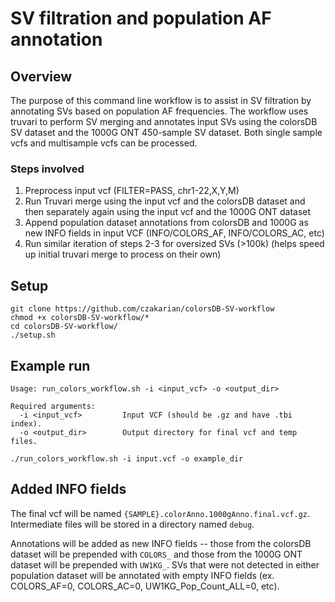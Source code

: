 # SV filtration and population AF annotation

## Overview

The purpose of this command line workflow is to assist in SV filtration by annotating SVs based on population AF frequencies. The workflow uses truvari to perform SV merging and annotates input SVs using the colorsDB SV dataset and the 1000G ONT 450-sample SV dataset. Both single sample vcfs and multisample vcfs can be processed.

### Steps involved

1. Preprocess input vcf (FILTER=PASS, chr1-22,X,Y,M)
2. Run Truvari merge using the input vcf and the colorsDB dataset and then separately again using the input vcf and the 1000G ONT dataset
3. Append population dataset annotations from colorsDB and 1000G as new INFO fields in input VCF (INFO/COLORS_AF, INFO/COLORS_AC, etc)
4. Run similar iteration of steps 2-3 for oversized SVs (>100k) (helps speed up initial truvari merge to process on their own)

## Setup 
```
git clone https://github.com/czakarian/colorsDB-SV-workflow
chmod +x colorsDB-SV-workflow/*
cd colorsDB-SV-workflow/
./setup.sh
```

## Example run
```
Usage: run_colors_workflow.sh -i <input_vcf> -o <output_dir>

Required arguments:
  -i <input_vcf>         Input VCF (should be .gz and have .tbi index).
  -o <output_dir>        Output directory for final vcf and temp files.
```

`./run_colors_workflow.sh -i input.vcf -o example_dir`

## Added INFO fields

The final vcf will be named `{SAMPLE}.colorAnno.1000gAnno.final.vcf.gz`. Intermediate files will be stored in a directory named `debug`.

Annotations will be added as new INFO fields -- those from the colorsDB dataset will be prepended with `COLORS_` and those from the 1000G ONT dataset will be prepended with `UW1KG_`. SVs that were not detected in either population dataset will be annotated with empty INFO fields (ex. COLORS_AF=0, COLORS_AC=0, UW1KG_Pop_Count_ALL=0, etc).




 